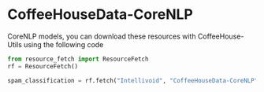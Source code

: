 # CoffeeHouseData-CoreNLP

CoreNLP models, you can download these resources with CoffeeHouse-Utils using the following code

```py
from resource_fetch import ResourceFetch
rf = ResourceFetch()

spam_classification = rf.fetch("Intellivoid", "CoffeeHouseData-CoreNLP")
```
